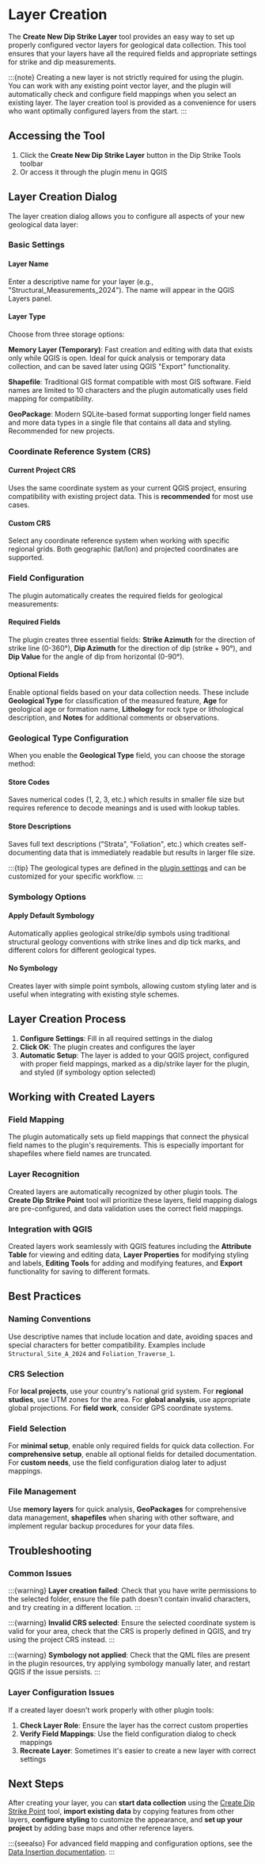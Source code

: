 # Layer Creation

The **Create New Dip Strike Layer** tool provides an easy way to set up properly configured vector layers for geological data collection. This tool ensures that your layers have all the required fields and appropriate settings for strike and dip measurements.

:::{note}
Creating a new layer is not strictly required for using the plugin. You can work with any existing point vector layer, and the plugin will automatically check and configure field mappings when you select an existing layer. The layer creation tool is provided as a convenience for users who want optimally configured layers from the start.
:::

## Accessing the Tool

1. Click the **Create New Dip Strike Layer** button in the Dip Strike Tools toolbar
2. Or access it through the plugin menu in QGIS

## Layer Creation Dialog

The layer creation dialog allows you to configure all aspects of your new geological data layer:

### Basic Settings

#### Layer Name

Enter a descriptive name for your layer (e.g., "Structural_Measurements_2024"). The name will appear in the QGIS Layers panel.

#### Layer Type

Choose from three storage options:

**Memory Layer (Temporary)**: Fast creation and editing with data that exists only while QGIS is open. Ideal for quick analysis or temporary data collection, and can be saved later using QGIS "Export" functionality.

**Shapefile**: Traditional GIS format compatible with most GIS software. Field names are limited to 10 characters and the plugin automatically uses field mapping for compatibility.

**GeoPackage**: Modern SQLite-based format supporting longer field names and more data types in a single file that contains all data and styling. Recommended for new projects.

### Coordinate Reference System (CRS)

#### Current Project CRS

Uses the same coordinate system as your current QGIS project, ensuring compatibility with existing project data. This is **recommended** for most use cases.

#### Custom CRS

Select any coordinate reference system when working with specific regional grids. Both geographic (lat/lon) and projected coordinates are supported.

### Field Configuration

The plugin automatically creates the required fields for geological measurements:

#### Required Fields

The plugin creates three essential fields: **Strike Azimuth** for the direction of strike line (0-360°), **Dip Azimuth** for the direction of dip (strike + 90°), and **Dip Value** for the angle of dip from horizontal (0-90°).

#### Optional Fields

Enable optional fields based on your data collection needs. These include **Geological Type** for classification of the measured feature, **Age** for geological age or formation name, **Lithology** for rock type or lithological description, and **Notes** for additional comments or observations.

### Geological Type Configuration

When you enable the **Geological Type** field, you can choose the storage method:

#### Store Codes

Saves numerical codes (1, 2, 3, etc.) which results in smaller file size but requires reference to decode meanings and is used with lookup tables.

#### Store Descriptions

Saves full text descriptions ("Strata", "Foliation", etc.) which creates self-documenting data that is immediately readable but results in larger file size.

:::{tip}
The geological types are defined in the [plugin settings](settings.md) and can be customized for your specific workflow.
:::

### Symbology Options

#### Apply Default Symbology

Automatically applies geological strike/dip symbols using traditional structural geology conventions with strike lines and dip tick marks, and different colors for different geological types.

#### No Symbology

Creates layer with simple point symbols, allowing custom styling later and is useful when integrating with existing style schemes.

## Layer Creation Process

1. **Configure Settings**: Fill in all required settings in the dialog
2. **Click OK**: The plugin creates and configures the layer  
3. **Automatic Setup**: The layer is added to your QGIS project, configured with proper field mappings, marked as a dip/strike layer for the plugin, and styled (if symbology option selected)

## Working with Created Layers

### Field Mapping

The plugin automatically sets up field mappings that connect the physical field names to the plugin's requirements. This is especially important for shapefiles where field names are truncated.

### Layer Recognition

Created layers are automatically recognized by other plugin tools. The **Create Dip Strike Point** tool will prioritize these layers, field mapping dialogs are pre-configured, and data validation uses the correct field mappings.

### Integration with QGIS

Created layers work seamlessly with QGIS features including the **Attribute Table** for viewing and editing data, **Layer Properties** for modifying styling and labels, **Editing Tools** for adding and modifying features, and **Export** functionality for saving to different formats.

## Best Practices

### Naming Conventions

Use descriptive names that include location and date, avoiding spaces and special characters for better compatibility. Examples include `Structural_Site_A_2024` and `Foliation_Traverse_1`.

### CRS Selection

For **local projects**, use your country's national grid system. For **regional studies**, use UTM zones for the area. For **global analysis**, use appropriate global projections. For **field work**, consider GPS coordinate systems.

### Field Selection

For **minimal setup**, enable only required fields for quick data collection. For **comprehensive setup**, enable all optional fields for detailed documentation. For **custom needs**, use the field configuration dialog later to adjust mappings.

### File Management

Use **memory layers** for quick analysis, **GeoPackages** for comprehensive data management, **shapefiles** when sharing with other software, and implement regular backup procedures for your data files.

## Troubleshooting

### Common Issues

:::{warning}
**Layer creation failed**: Check that you have write permissions to the selected folder, ensure the file path doesn't contain invalid characters, and try creating in a different location.
:::

:::{warning}
**Invalid CRS selected**: Ensure the selected coordinate system is valid for your area, check that the CRS is properly defined in QGIS, and try using the project CRS instead.
:::

:::{warning}
**Symbology not applied**: Check that the QML files are present in the plugin resources, try applying symbology manually later, and restart QGIS if the issue persists.
:::

### Layer Configuration Issues

If a created layer doesn't work properly with other plugin tools:

1. **Check Layer Role**: Ensure the layer has the correct custom properties
2. **Verify Field Mappings**: Use the field configuration dialog to check mappings  
3. **Recreate Layer**: Sometimes it's easier to create a new layer with correct settings

## Next Steps

After creating your layer, you can **start data collection** using the [Create Dip Strike Point](data-insertion.md) tool, **import existing data** by copying features from other layers, **configure styling** to customize the appearance, and **set up your project** by adding base maps and other reference layers.

:::{seealso}
For advanced field mapping and configuration options, see the [Data Insertion documentation](data-insertion.md).
:::
